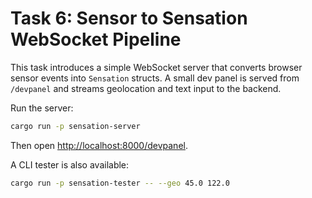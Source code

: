 # Task 6: Sensor to Sensation WebSocket Pipeline

This task introduces a simple WebSocket server that converts browser sensor events into `Sensation` structs. A small dev panel is served from `/devpanel` and streams geolocation and text input to the backend.

Run the server:
```bash
cargo run -p sensation-server
```
Then open [http://localhost:8000/devpanel](http://localhost:8000/devpanel).

A CLI tester is also available:
```bash
cargo run -p sensation-tester -- --geo 45.0 122.0
```
